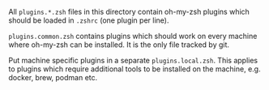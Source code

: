 All `plugins.*.zsh` files in this directory contain oh-my-zsh plugins which should be loaded in `.zshrc` (one plugin per line). 

`plugins.common.zsh` contains plugins which should work on every machine where oh-my-zsh can be installed. It is the only file tracked by git.

Put machine specific plugins in a separate `plugins.local.zsh`. This applies to plugins which require additional tools to be installed on the machine, e.g. docker, brew, podman etc.

